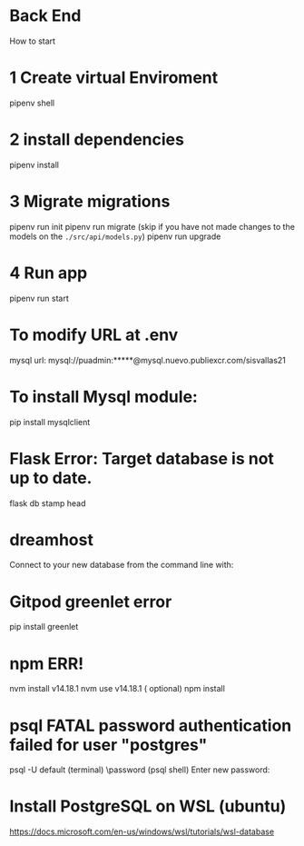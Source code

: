 # Back End

How to start

# 1 Create virtual Enviroment
pipenv shell

# 2 install dependencies 
pipenv install

# 3 Migrate migrations 
pipenv run init
pipenv run migrate   (skip if you have not made changes to the models on the `./src/api/models.py`)
pipenv run upgrade

# 4 Run app
pipenv run start


# To modify URL at .env
mysql url: mysql://puadmin:*****@mysql.nuevo.publiexcr.com/sisvallas21

# To install Mysql module: 
 pip install mysqlclient

# Flask Error: Target database is not up to date.
flask db stamp head

# dreamhost
 Connect to your new database from the command line with:
 
# Gitpod greenlet error
pip install greenlet

# npm ERR!
nvm install v14.18.1 
nvm use v14.18.1  ( optional)
npm install

# psql FATAL password authentication failed for user "postgres" 
psql -U default (terminal)
\password  (psql shell)
Enter new password:

# Install PostgreSQL on WSL (ubuntu)
https://docs.microsoft.com/en-us/windows/wsl/tutorials/wsl-database